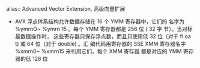 alias:: Advanced Vector Extension, 高级向量扩展

- AVX 浮点体系结构允许数据存储在
  16 个 YMM 寄存器中，它们的
  名字为 %ymrnO~ %ymrn 15 。每个 YMM 寄存器都是 256 位 ( 32 字 节）。当对标最数据操作时，
  这些寄存器只保存浮点数，而且只使用低 32 位（对千
  fl oa t) 或 64 位（对于 double) 。汇
  编代码用寄存器的 SSE XMM 寄存器名字 %xmrn0~ %xmrn15 来引用它们，每个 XMM 寄存器
  都是对应的 YMM 寄存器的低 128 位